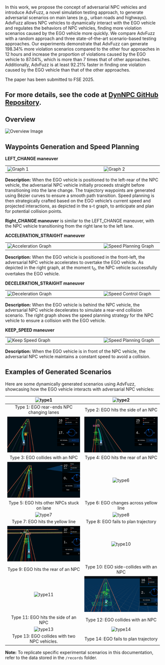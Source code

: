 In this work, we propose the concept of adversarial NPC vehicles and introduce AdvFuzz, a novel simulation testing approach, to generate adversarial scenarios on main lanes (e.g., urban roads and highways). AdvFuzz allows NPC vehicles to dynamically interact with the EGO vehicle and regulates the behaviors of NPC vehicles, finding more violation scenarios caused by the EGO vehicle more quickly. We compare AdvFuzz with a random approach and three state-of-the-art scenario-based testing approaches. Our experiments demonstrate that AdvFuzz can generate 198.34% more violation scenarios compared to the other four approaches in 12 hours and increase the proportion of violations caused by the EGO vehicle to 87.04%, which is more than 7 times that of other approaches. Additionally, AdvFuzz is at least 92.21% faster in finding one violation caused by the EGO vehicle than that of the other approaches.

The paper has been submitted to FSE 2025.

## For more details, see the code at [DynNPC GitHub Repository](https://github.com/DynNPC/DynNPC).

## Overview
![Overview Image](/img/Overview_00.png)


## Waypoints Generation and Speed Planning

**LEFT_CHANGE maneuver**

<table>
  <tr>
    <td><img src="img/ST_graph1.png" alt="Graph 1" style="width:100%; max-width:500px; min-width:300px;"></td>
    <td><img src="img/ST_graph2.png" alt="Graph 2" style="width:100%; max-width:500px; min-width:300px;"></td>
  </tr>
</table>

**Description:** When the EGO vehicle is positioned to the left-rear of the NPC vehicle, the adversarial NPC vehicle initially proceeds straight before transitioning into the lane change. The trajectory waypoints are generated using Bézier curves to ensure a smooth path transition. Speed planning is then strategically crafted based on the EGO vehicle’s current speed and projected interactions, as depicted in the s-t graph, to anticipate and plan for potential collision points.

**Right_CHANGE maneuver** is similar to the LEFT_CHANGE maneuver, with the NPC vehicle transitioning from the right lane to the left lane.

**ACCELERATION_STRAIGHT maneuver**

<table>
  <tr>
    <td><img src="img/ST_graph6.png" alt="Acceleration Graph" style="width:100%; max-width:500px; min-width:300px;"></td>
    <td><img src="img/ST_graph3_00.png" alt="Speed Planning Graph" style="width:100%; max-width:500px; min-width:300px;"></td>
  </tr>
</table>

**Description:** When the EGO vehicle is positioned in the front-left, the adversarial NPC vehicle accelerates to overtake the EGO vehicle. As depicted in the right graph, at the moment t<sub>0</sub>, the NPC vehicle successfully overtakes the EGO vehicle.

**DECELERATION_STRAIGHT maneuver**

<table>
  <tr>
    <td><img src="img/ST_graph5.png" alt="Deceleration Graph" style="width:100%; max-width:500px; min-width:300px;"></td>
    <td><img src="img/ST_graph2_00.png" alt="Speed Control Graph" style="width:100%; max-width:500px; min-width:300px;"></td>
  </tr>
</table>

**Description:** When the EGO vehicle is behind the NPC vehicle, the adversarial NPC vehicle decelerates to simulate a rear-end collision scenario. The right graph shows the speed planning strategy for the NPC vehicle to ensure a collision with the EGO vehicle.

**KEEP_SPEED maneuver**

<table>
  <tr>
    <td><img src="img/ST_graph7_00.png" alt="Keep Speed Graph" style="width:100%; max-width:500px; min-width:300px;"></td>
    <td><img src="img/ST_graph8_00.png" alt="Speed Planning Graph" style="width:100%; max-width:500px; min-width:300px;"></td>
  </tr>
</table>

**Description:** When the EGO vehicle is in front of the NPC vehicle, the adversarial NPC vehicle maintains a constant speed to avoid a collision. 



## Examples of Generated Scenarios
Here are some dynamically generated scenarios using AdvFuzz, showcasing how the EGO vehicle interacts with adversarial NPC vehicles:

| ![type1](img/type1.gif) | ![type2](img/type2.gif) |
|:------------------------:|:------------------------:|
| Type 1: EGO rear-ends NPC changing lanes | Type 2: EGO hits the side of an NPC |
| ![type3](img/type3.gif) | ![type4](img/type4.gif) |
| Type 3: EGO collides with an NPC | Type 4: EGO hits the rear of an NPC |
| ![type5](img/type5.gif) | ![type6](img/type6.gif) |
| Type 5: EGO hits other NPCs stuck on lane | Type 6: EGO changes across yellow line |
| ![type7](img/type7.gif) | ![type8](img/type8.gif) |
| Type 7: EGO hits the yellow line | Type 8: EGO fails to plan trajectory |
| ![type9](img/type9.gif) | ![type10](img/type10.gif) |
| Type 9: EGO hits the rear of an NPC | Type 10: EGO side-collides with an NPC |
| ![type11](img/type11.gif) | ![type12](img/type12.gif) |
| Type 11: EGO hits the side of an NPC | Type 12: EGO collides with an NPC |
| ![type13](img/type13.gif) | ![type14](img/type14.gif) |
| Type 13: EGO collides with two NPC vehicles. | Type 14: EGO fails to plan trajectory |

**Note:** To replicate specific experimental scenarios in this documentation, refer to the data stored in the `/records` folder.
